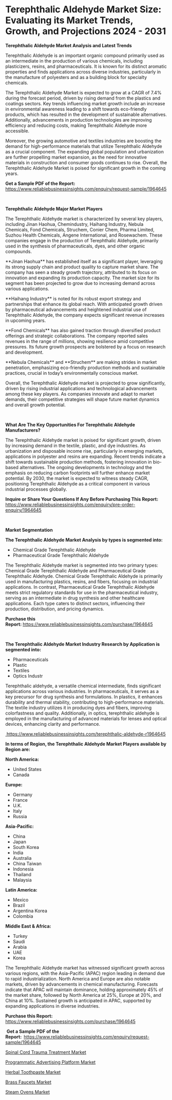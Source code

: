<p><h1>Terephthalic Aldehyde Market Size: Evaluating its Market Trends, Growth, and Projections 2024 - 2031</h1></p><p><strong>Terephthalic Aldehyde Market Analysis and Latest Trends</strong></p>
<p><p>Terephthalic Aldehyde is an important organic compound primarily used as an intermediate in the production of various chemicals, including plasticizers, resins, and pharmaceuticals. It is known for its distinct aromatic properties and finds applications across diverse industries, particularly in the manufacture of polyesters and as a building block for specialty chemicals.</p><p>The Terephthalic Aldehyde Market is expected to grow at a CAGR of 7.4% during the forecast period, driven by rising demand from the plastics and coatings sectors. Key trends influencing market growth include an increase in environmental awareness leading to a shift towards eco-friendly products, which has resulted in the development of sustainable alternatives. Additionally, advancements in production technologies are improving efficiency and reducing costs, making Terephthalic Aldehyde more accessible.</p><p>Moreover, the growing automotive and textiles industries are boosting the demand for high-performance materials that utilize Terephthalic Aldehyde as a crucial component. The expanding global population and urbanization are further propelling market expansion, as the need for innovative materials in construction and consumer goods continues to rise. Overall, the Terephthalic Aldehyde Market is poised for significant growth in the coming years.</p></p>
<p><strong>Get a Sample PDF of the Report:&nbsp;</strong> <a href="https://www.reliablebusinessinsights.com/enquiry/request-sample/1964645?utm_campaign=39&utm_medium=2&utm_source=Github&utm_content=ia&utm_term=15112024&utm_id=terephthalic-aldehyde">https://www.reliablebusinessinsights.com/enquiry/request-sample/1964645</a></p>
<p>&nbsp;</p>
<p><strong>Terephthalic Aldehyde Major Market Players</strong></p>
<p><p>The Terephthalic Aldehyde market is characterized by several key players, including Jinan Haohua, Chemindustry, Haihang Industry, Nebula Chemicals, Fond Chemicals, Struchem, Conier Chem, Pharma Limited, Suzhou Health Chemicals, Angene International, and Rosewachem. These companies engage in the production of Terephthalic Aldehyde, primarily used in the synthesis of pharmaceuticals, dyes, and other organic compounds.</p><p>**Jinan Haohua** has established itself as a significant player, leveraging its strong supply chain and product quality to capture market share. The company has seen a steady growth trajectory, attributed to its focus on innovation and expanding its production capacity. The market size for its segment has been projected to grow due to increasing demand across various applications.</p><p>**Haihang Industry** is noted for its robust export strategy and partnerships that enhance its global reach. With anticipated growth driven by pharmaceutical advancements and heightened industrial use of Terephthalic Aldehyde, the company expects significant revenue increases in upcoming years.</p><p>**Fond Chemicals** has also gained traction through diversified product offerings and strategic collaborations. The company reported sales revenues in the range of millions, showing resilience amid competitive pressures. Its future growth prospects are bolstered by a focus on research and development.</p><p>**Nebula Chemicals** and **Struchem** are making strides in market penetration, emphasizing eco-friendly production methods and sustainable practices, crucial in today’s environmentally conscious market.</p><p>Overall, the Terephthalic Aldehyde market is projected to grow significantly, driven by rising industrial applications and technological advancements among these key players. As companies innovate and adapt to market demands, their competitive strategies will shape future market dynamics and overall growth potential.</p></p>
<p>&nbsp;</p>
<p><strong>What Are The Key Opportunities For Terephthalic Aldehyde Manufacturers?</strong></p>
<p><p>The Terephthalic Aldehyde market is poised for significant growth, driven by increasing demand in the textile, plastic, and dye industries. As urbanization and disposable income rise, particularly in emerging markets, applications in polyester and resins are expanding. Recent trends indicate a shift towards sustainable production methods, fostering innovation in bio-based alternatives. The ongoing developments in technology and the emphasis on reducing carbon footprints will further enhance market potential. By 2030, the market is expected to witness steady CAGR, positioning Terephthalic Aldehyde as a critical component in various industrial processes globally.</p></p>
<p><strong>Inquire or Share Your Questions If Any Before Purchasing This Report:</strong> <a href="https://www.reliablebusinessinsights.com/enquiry/pre-order-enquiry/1964645?utm_campaign=39&utm_medium=2&utm_source=Github&utm_content=ia&utm_term=15112024&utm_id=terephthalic-aldehyde">https://www.reliablebusinessinsights.com/enquiry/pre-order-enquiry/1964645</a></p>
<p>&nbsp;</p>
<p><strong>Market Segmentation</strong></p>
<p><strong>The Terephthalic Aldehyde Market Analysis by types is segmented into:</strong></p>
<p><ul><li>Chemical Grade Terephthalic Aldehyde</li><li>Pharmaceutical Grade Terephthalic Aldehyde</li></ul></p>
<p><p>The Terephthalic Aldehyde market is segmented into two primary types: Chemical Grade Terephthalic Aldehyde and Pharmaceutical Grade Terephthalic Aldehyde. Chemical Grade Terephthalic Aldehyde is primarily used in manufacturing plastics, resins, and fibers, focusing on industrial applications. In contrast, Pharmaceutical Grade Terephthalic Aldehyde meets strict regulatory standards for use in the pharmaceutical industry, serving as an intermediate in drug synthesis and other healthcare applications. Each type caters to distinct sectors, influencing their production, distribution, and pricing dynamics.</p></p>
<p><strong>Purchase this Report:&nbsp;</strong><a href="https://www.reliablebusinessinsights.com/purchase/1964645?utm_campaign=39&utm_medium=2&utm_source=Github&utm_content=ia&utm_term=15112024&utm_id=terephthalic-aldehyde">https://www.reliablebusinessinsights.com/purchase/1964645</a></p>
<p>&nbsp;</p>
<p><strong>The Terephthalic Aldehyde Market Industry Research by Application is segmented into:</strong></p>
<p><ul><li>Pharmaceuticals</li><li>Plastic</li><li>Textiles</li><li>Optics Industr</li></ul></p>
<p><p>Terephthalic aldehyde, a versatile chemical intermediate, finds significant applications across various industries. In pharmaceuticals, it serves as a key precursor for drug synthesis and formulations. In plastics, it enhances durability and thermal stability, contributing to high-performance materials. The textile industry utilizes it in producing dyes and fibers, improving colorfastness and quality. Additionally, in optics, terephthalic aldehyde is employed in the manufacturing of advanced materials for lenses and optical devices, enhancing clarity and performance.</p></p>
<p><a href="https://www.reliablebusinessinsights.com/terephthalic-aldehyde-r1964645?utm_campaign=39&utm_medium=2&utm_source=Github&utm_content=ia&utm_term=15112024&utm_id=terephthalic-aldehyde">&nbsp;https://www.reliablebusinessinsights.com/terephthalic-aldehyde-r1964645</a></p>
<p><strong>In terms of Region, the Terephthalic Aldehyde Market Players available by Region are:</strong></p>
<p>
    <p> <strong> North America: </strong>
        <ul>
            <li>United States</li>
            <li>Canada</li>
        </ul>
        </p> 
    <p> <strong> Europe: </strong>
        <ul>
            <li>Germany</li>
            <li>France</li>
            <li>U.K.</li>
            <li>Italy</li>
            <li>Russia</li>
        </ul>
        </p> 
    <p> <strong> Asia-Pacific: </strong>
        <ul>
            <li>China</li>
            <li>Japan</li>
            <li>South Korea</li>
            <li>India</li>
            <li>Australia</li>
            <li>China Taiwan</li>
            <li>Indonesia</li>
            <li>Thailand</li>
            <li>Malaysia</li>
        </ul>
        </p> 
    <p> <strong> Latin America: </strong>
        <ul>
            <li>Mexico</li>
            <li>Brazil</li>
            <li>Argentina Korea</li>
            <li>Colombia</li>
        </ul>
        </p> 
    <p> <strong> Middle East & Africa: </strong>
        <ul>
            <li>Turkey</li>
            <li>Saudi</li>
            <li>Arabia</li>
            <li>UAE</li>
            <li>Korea</li>
        </ul>
    </p>
    </p>
<p><p>The Terephthalic Aldehyde market has witnessed significant growth across various regions, with the Asia-Pacific (APAC) region leading in demand due to rapid industrialization. North America and Europe are also notable markets, driven by advancements in chemical manufacturing. Forecasts indicate that APAC will maintain dominance, holding approximately 45% of the market share, followed by North America at 25%, Europe at 20%, and China at 10%. Sustained growth is anticipated in APAC, supported by expanding applications in diverse industries.</p></p>
<p><strong>Purchase this Report: </strong><a href="https://www.reliablebusinessinsights.com/purchase/1964645?utm_campaign=39&utm_medium=2&utm_source=Github&utm_content=ia&utm_term=15112024&utm_id=terephthalic-aldehyde">https://www.reliablebusinessinsights.com/purchase/1964645</a></p>
<p>&nbsp;<strong>Get a Sample PDF of the Report:&nbsp;&nbsp;</strong><a href="https://www.reliablebusinessinsights.com/enquiry/request-sample/1964645?utm_campaign=39&utm_medium=2&utm_source=Github&utm_content=ia&utm_term=15112024&utm_id=terephthalic-aldehyde">https://www.reliablebusinessinsights.com/enquiry/request-sample/1964645</a></p>
<p><strong></strong></p>
<p><p><a href="https://issuu.com/reportprime-2/docs/spinal-cord-trauma-treatment-market_a75bdb2fe8d97e?utm_campaign=39&utm_medium=2&utm_source=Github&utm_content=ia&utm_term=15112024&utm_id=terephthalic-aldehyde">Spinal Cord Trauma Treatment Market</a></p><p><a href="https://issuu.com/reportprime-2/docs/programmatic-advertising-platform-m_2d203bda28a21f?utm_campaign=39&utm_medium=2&utm_source=Github&utm_content=ia&utm_term=15112024&utm_id=terephthalic-aldehyde">Programmatic Advertising Platform Market</a></p><p><a href="https://www.linkedin.com/pulse/herbal-toothpaste-market-revolution-size-share-emerging-trends-mjf9c?utm_campaign=39&utm_medium=2&utm_source=Github&utm_content=ia&utm_term=15112024&utm_id=terephthalic-aldehyde">Herbal Toothpaste Market</a></p><p><a href="https://www.linkedin.com/pulse/brass-faucets-market-pulse-59-expansion-blueprint-2024-2031-sfi3c?utm_campaign=39&utm_medium=2&utm_source=Github&utm_content=ia&utm_term=15112024&utm_id=terephthalic-aldehyde">Brass Faucets Market</a></p><p><a href="https://www.linkedin.com/pulse/exploring-steam-ovens-market-dynamics-global-trends-future-hcsuc?utm_campaign=39&utm_medium=2&utm_source=Github&utm_content=ia&utm_term=15112024&utm_id=terephthalic-aldehyde">Steam Ovens Market</a></p></p>